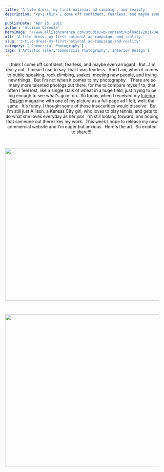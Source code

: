 ```yaml
---
title: 'A tile dress, my first national ad campaign, and reality.'
description: '<p>I think I come off confident, fearless, and maybe even arrogant.  But...I&apos;m really not.  I mean I use to say [&hellip;]</p>
'
publishDate: 'Apr 25, 2011'
author: 'Allison Carenza'
heroImage: '//www.allisoncarenza.com/studio/wp-content/uploads/2011/04/at11.jpg'
alt: 'A tile dress, my first national ad campaign, and reality.'
slug: 'a-tile-dress-my-first-national-ad-campaign-and-reality'
category: ['Commercial Photography']
tags: ['Artistic Tile','Commercial Photography','Interior Design']
---
```


<p style="text-align: center;">
I think I come off confident, fearless, and maybe even arrogant.  But...I&apos;m really not.  I mean I use to say  that I was fearless.  And I am, when it comes to public speaking, rock climbing, snakes, meeting new people, and trying new things.  But I&apos;m not when it comes to my photography.   There are so many more talented photogs out there, for me to compare myself to, that often I feel lost, like a single stalk of wheat in a huge field, just trying to be big enough to see what&apos;s goin&apos; on.  So today, when I received my <a href="http://www.interiordesign.net/">Interior Design</a> magazine with one of my picture as a full page ad I felt, well, the same.  It&apos;s funny, I thought some of those insecurities would dissolve.  But I&apos;m still just Allison, a Kansas City girl, who loves to play tennis, and gets to do what she loves everyday as her job!  I&apos;m still looking forward, and hoping that someone out there likes my work.  This week I hope to release my new commercial website and I&apos;m eager but anxious.  Here&apos;s the ad.  So excited to share!!!!</p>
<p style="text-align: center;">&nbsp;</p>
<p style="text-align: center;"><a rel="attachment wp-att-2187" href="http://www.allisoncarenza.com/archives/a-tile-dress-my-first-national-ad-campaign-and-reality/at1-4/"><img class="aligncenter size-full wp-image-2187" title="at1" src="http://www.allisoncarenza.com/studio/wp-content/uploads/2011/04/at11.jpg" alt="" width="700" height="500" /></a></p>
<p style="text-align: center;">&nbsp;</p>
<p style="text-align: center;"><a rel="attachment wp-att-2188" href="http://www.allisoncarenza.com/archives/a-tile-dress-my-first-national-ad-campaign-and-reality/at2-3/"><img class="aligncenter size-full wp-image-2188" title="at2" src="http://www.allisoncarenza.com/studio/wp-content/uploads/2011/04/at21.jpg" alt="" width="751" height="500" /></a></p>
